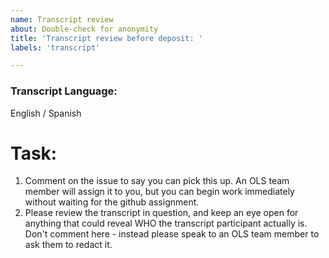 ```yaml
---
name: Transcript review
about: Double-check for anonymity
title: 'Transcript review before deposit: '
labels: 'transcript'

---
```


### Transcript Language: 

English / Spanish

# Task: 

1. Comment on the issue to say you can pick this up. An OLS team member will assign it to you, but you can begin work immediately without waiting for the github assignment. 
2. Please review the transcript in question, and keep an eye open for anything that could reveal WHO the transcript participant actually is. Don't comment here - instead please speak to an OLS team member to ask them to redact it. 
